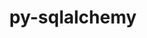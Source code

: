 ---
title: "py-sqlalchemy"
layout: cache
categories: [package, develop-2023-05-14]
meta: {"versions": ["1.4.45"], "compilers": ["gcc@=11.1.0", "gcc@=7.5.0"], "oss": ["ubuntu18.04", "ubuntu20.04"], "platforms": ["linux"], "targets": ["ppc64le", "x86_64_v3"], "stacks": ["e4s", "e4s-power", "radiuss", "root"], "num_specs": 5, "num_specs_by_stack": {"e4s": 2, "root": 5, "e4s-power": 2, "radiuss": 1}}
spec_details: [{"hash": "ag6mpxs7bekvlaze2kaecojkiakdz63c", "compiler": "gcc@=11.1.0", "versions": ["1.4.45"], "os": "ubuntu20.04", "platform": "linux", "target": "x86_64_v3", "variants": ["backend=none", "build_system=python_pip"], "stacks": ["e4s", "root"], "size": "-", "tarball": "https://binaries.spack.io/develop-2023-05-14/build_cache/linux-ubuntu20.04-x86_64_v3/gcc-11.1.0/py-sqlalchemy-1.4.45/linux-ubuntu20.04-x86_64_v3-gcc-11.1.0-py-sqlalchemy-1.4.45-ag6mpxs7bekvlaze2kaecojkiakdz63c.spack"}, {"hash": "acplnssergnuwaugn3u6mf3d3qxxowy7", "compiler": "gcc@=11.1.0", "versions": ["1.4.45"], "os": "ubuntu20.04", "platform": "linux", "target": "ppc64le", "variants": ["backend=none", "build_system=python_pip"], "stacks": ["root", "e4s-power"], "size": "-", "tarball": "https://binaries.spack.io/develop-2023-05-14/build_cache/linux-ubuntu20.04-ppc64le/gcc-11.1.0/py-sqlalchemy-1.4.45/linux-ubuntu20.04-ppc64le-gcc-11.1.0-py-sqlalchemy-1.4.45-acplnssergnuwaugn3u6mf3d3qxxowy7.spack"}, {"hash": "zdo6wmid5sdxvxs7k6lpluruyzm3cxpg", "compiler": "gcc@=7.5.0", "versions": ["1.4.45"], "os": "ubuntu18.04", "platform": "linux", "target": "x86_64_v3", "variants": ["backend=none", "build_system=python_pip"], "stacks": ["root", "radiuss"], "size": "-", "tarball": "https://binaries.spack.io/develop-2023-05-14/build_cache/linux-ubuntu18.04-x86_64_v3/gcc-7.5.0/py-sqlalchemy-1.4.45/linux-ubuntu18.04-x86_64_v3-gcc-7.5.0-py-sqlalchemy-1.4.45-zdo6wmid5sdxvxs7k6lpluruyzm3cxpg.spack"}, {"hash": "zo6l6d66e32whqkugwv3jbxkmwvmwcz6", "compiler": "gcc@=11.1.0", "versions": ["1.4.45"], "os": "ubuntu20.04", "platform": "linux", "target": "ppc64le", "variants": ["backend=none", "build_system=python_pip"], "stacks": ["root", "e4s-power"], "size": "-", "tarball": "https://binaries.spack.io/develop-2023-05-14/build_cache/linux-ubuntu20.04-ppc64le/gcc-11.1.0/py-sqlalchemy-1.4.45/linux-ubuntu20.04-ppc64le-gcc-11.1.0-py-sqlalchemy-1.4.45-zo6l6d66e32whqkugwv3jbxkmwvmwcz6.spack"}, {"hash": "q55aimthkv63khl7ibhu4ryf63enc46f", "compiler": "gcc@=11.1.0", "versions": ["1.4.45"], "os": "ubuntu20.04", "platform": "linux", "target": "x86_64_v3", "variants": ["backend=none", "build_system=python_pip"], "stacks": ["e4s", "root"], "size": "-", "tarball": "https://binaries.spack.io/develop-2023-05-14/build_cache/linux-ubuntu20.04-x86_64_v3/gcc-11.1.0/py-sqlalchemy-1.4.45/linux-ubuntu20.04-x86_64_v3-gcc-11.1.0-py-sqlalchemy-1.4.45-q55aimthkv63khl7ibhu4ryf63enc46f.spack"}]
---